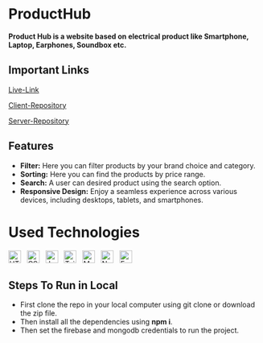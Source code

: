 # ProductHub

**Product Hub is a website based on electrical product like Smartphone, Laptop, Earphones, Soundbox etc.**

## Important Links

[Live-Link](https://product-heaven.netlify.app/)

[Client-Repository](https://github.com/Naimul9/ProductHub_client)

[Server-Repository](https://github.com/Naimul9/ProductHub_server)


## Features 

- **Filter:** Here you can filter products by your brand choice and category.
- **Sorting:** Here you can find the products by price range.
- **Search:** A user can desired product using the search option. 
- **Responsive Design:** Enjoy a seamless experience across various devices, including desktops, tablets, and smartphones.

# Used Technologies

<a name="learning-now"></a>

[<img src="https://img.shields.io/badge/HTML5-282C34?logo=html5&logoColor=E34F26" alt="HTML5 logo" title="HTML5" height="25" />](https://www.w3schools.com/html)
&nbsp;
<img src="https://img.shields.io/badge/CSS3-282C34?logo=css3&logoColor=1572B6" alt="CSS3 logo" title="CSS3" height="25" />
&nbsp;
<img src="https://img.shields.io/badge/JavaScript-282C34?logo=javascript&logoColor=F7DF1E" alt="JavaScript logo" title="JavaScript" height="25" />
&nbsp;
<img src="https://img.shields.io/badge/Tailwind%20CSS-282C34?logo=tailwind-css&logoColor=38B2AC" alt="Tailwind CSS logo" title="Tailwind CSS" height="25" />
&nbsp;
<img src="https://img.shields.io/badge/MongoDB-282C34?logo=mongodb&logoColor=47A248" alt="MongoDB logo" title="MongoDB" height="25" />
&nbsp;
<img src="https://img.shields.io/badge/Node.js-282C34?logo=node.js&logoColor=339933" alt="Node.js logo" title="Node.js" height="25" />
&nbsp;
<img src="https://img.shields.io/badge/Express-282C34?logo=express&logoColor=FFFFFF" alt="Express.js logo" title="Express.js" height="25" />

<a name="learning-next"></a>

## Steps To Run in Local
- First clone the repo in your local computer using git clone or download the zip file.
- Then install all the dependencies using **npm i**.
- Then set the firebase and mongodb credentials to run the project.

